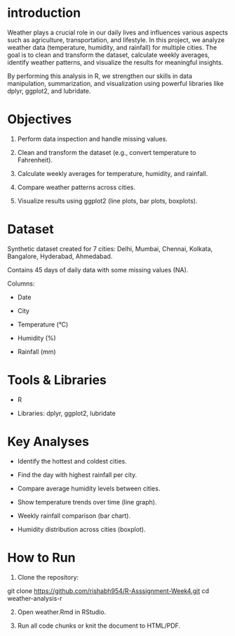 # introduction

Weather plays a crucial role in our daily lives and influences various aspects such as agriculture, transportation, and lifestyle.
In this project, we analyze weather data (temperature, humidity, and rainfall) for multiple cities. The goal is to clean and transform the dataset, calculate weekly averages, identify weather patterns, and visualize the results for meaningful insights.

By performing this analysis in R, we strengthen our skills in data manipulation, summarization, and visualization using powerful libraries like dplyr, ggplot2, and lubridate.

# Objectives

1. Perform data inspection and handle missing values.

2. Clean and transform the dataset (e.g., convert temperature to Fahrenheit).

3. Calculate weekly averages for temperature, humidity, and rainfall.

4. Compare weather patterns across cities.

5. Visualize results using ggplot2 (line plots, bar plots, boxplots).

# Dataset

Synthetic dataset created for 7 cities: Delhi, Mumbai, Chennai, Kolkata, Bangalore, Hyderabad, Ahmedabad.

Contains 45 days of daily data with some missing values (NA).

Columns:

* Date

* City

* Temperature (°C)

* Humidity (%)

* Rainfall (mm)

# Tools & Libraries

* R

* Libraries: dplyr, ggplot2, lubridate

# Key Analyses

* Identify the hottest and coldest cities.

* Find the day with highest rainfall per city.

* Compare average humidity levels between cities.

* Show temperature trends over time (line graph).

* Weekly rainfall comparison (bar chart).

* Humidity distribution across cities (boxplot).

# How to Run

1. Clone the repository:

  git clone https://github.com/rishabh954/R-Asssignment-Week4.git 
  cd weather-analysis-r


2. Open weather.Rmd in RStudio.

3. Run all code chunks or knit the document to HTML/PDF.
